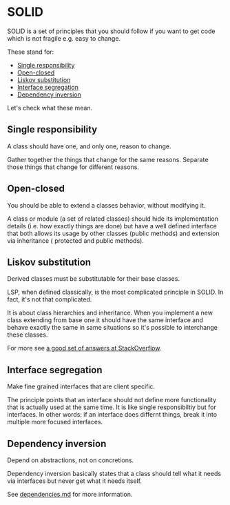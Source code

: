 SOLID
=====

SOLID is a set of principles that you should follow if you want to get code which is not fragile e.g. easy to change.

These stand for:

- [Single responsibility](#single-responsibility)
- [Open-closed](#open-closed)
- [Liskov substitution](#liskov-substitution)
- [Interface segregation](#interface-segregation)
- [Dependency inversion](#dependency-inversion)

Let's check what these mean.

## Single responsibility

A class should have one, and only one, reason to change.

Gather together the things that change for the same reasons. Separate those things that change for different reasons.

## Open-closed

You should be able to extend a classes behavior, without modifying it.

A class or module (a set of related classes) should hide its implementation details (i.e. how exactly things are done) but have a well defined interface that both allows its usage by other classes (public methods) and extension via inheritance (
protected and public methods).

## Liskov substitution

Derived classes must be substitutable for their base classes.

LSP, when defined classically, is the most complicated principle in SOLID. In fact, it's not that complicated.

It is about class hierarchies and inheritance. When you implement a new class extending from base one
it should have the same interface and behave exactly the same in same situations so it's possible to
interchange these classes.

For more see [a good set of answers at StackOverflow](http://stackoverflow.com/questions/56860/what-is-the-liskov-substitution-principle).

## Interface segregation

Make fine grained interfaces that are client specific.

The principle points that an interface should not define more functionality that is actually used at the same time. It is like
single responsibiltiy but for interfaces. In other words: if an interface does differnt things, break it into multiple more focused interfaces.

## Dependency inversion

Depend on abstractions, not on concretions.

Dependency inversion basically states that a class should tell what it needs via interfaces but never get what it needs itself.

See [dependencies.md](https://github.com/samdark/yii2-cookbook/blob/master/book/dependencies.md) for more information.
